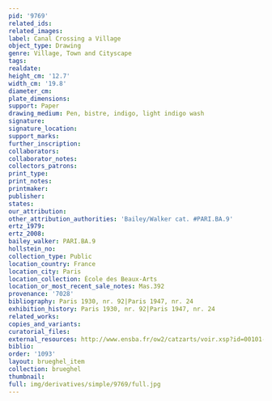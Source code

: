 ```yaml
---
pid: '9769'
related_ids: 
related_images: 
label: Canal Crossing a Village
object_type: Drawing
genre: Village, Town and Cityscape
tags: 
realdate: 
height_cm: '12.7'
width_cm: '19.8'
diameter_cm: 
plate_dimensions: 
support: Paper
drawing_medium: Pen, bistre, indigo, light indigo wash
signature: 
signature_location: 
support_marks: 
further_inscription: 
collaborators: 
collaborator_notes: 
collectors_patrons: 
print_type: 
print_notes: 
printmaker: 
publisher: 
states: 
our_attribution: 
other_attribution_authorities: 'Bailey/Walker cat. #PARI.BA.9'
ertz_1979: 
ertz_2008: 
bailey_walker: PARI.BA.9
hollstein_no: 
collection_type: Public
location_country: France
location_city: Paris
location_collection: École des Beaux-Arts
location_or_most_recent_sale_notes: Mas.392
provenance: '7028'
bibliography: Paris 1930, nr. 92|Paris 1947, nr. 24
exhibition_history: Paris 1930, nr. 92|Paris 1947, nr. 24
related_works: 
copies_and_variants: 
curatorial_files: 
external_resources: http://www.ensba.fr/ow2/catzarts/voir.xsp?id=00101-23835&qid=sdx_q3&n=8&sf=&e=
biblio: 
order: '1093'
layout: brueghel_item
collection: brueghel
thumbnail: 
full: img/derivatives/simple/9769/full.jpg
---
```

